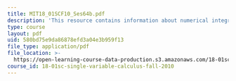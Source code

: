 ```yaml
---
title: MIT18_01SCF10_Ses64b.pdf
description: 'This resource contains information about numerical integration, continued.'
type: course
layout: pdf
uid: 580bd75e9da86878efd3a04e3b959f13
file_type: application/pdf
file_location: >-
  https://open-learning-course-data-production.s3.amazonaws.com/18-01sc-single-variable-calculus-fall-2010/580bd75e9da86878efd3a04e3b959f13_MIT18_01SCF10_Ses64b.pdf
course_id: 18-01sc-single-variable-calculus-fall-2010
---
```


